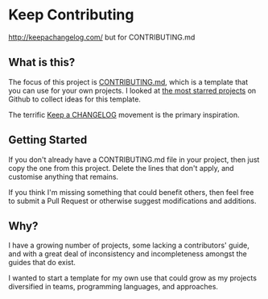 # Keep Contributing

http://keepachangelog.com/ but for CONTRIBUTING.md

## What is this?

The focus of this project is [CONTRIBUTING.md](CONTRIBUTING.md),
which is a template that you can use for your own projects.
I looked at [the most starred projects] on Github to collect ideas for this
template.

The terrific [Keep a CHANGELOG](http://keepachangelog.com/) movement is the
primary inspiration.

## Getting Started

If you don't already have a CONTRIBUTING.md file in your project, then just
copy the one from this project.
Delete the lines that don't apply, and customise anything that remains.

If you think I'm missing something that could benefit others,
then feel free to submit a Pull Request or otherwise suggest modifications and
additions.

## Why?

I have a growing number of projects, some lacking a contributors' guide,
and with a great deal of inconsistency and incompleteness amongst the guides
that do exist.

I wanted to start a template for my own use that could grow as my projects
diversified in teams, programming languages, and approaches.

[the most starred projects]: https://github.com/search?q=stars:%3E1&s=stars&type=Repositories
